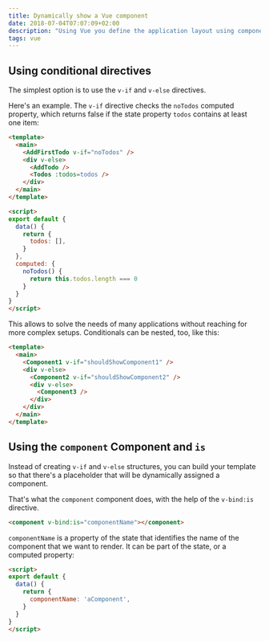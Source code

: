 ```yaml
---
title: Dynamically show a Vue component
date: 2018-07-04T07:07:09+02:00
description: "Using Vue you define the application layout using components. In the beginning you manually place components where you want, but at some point you need to have a more flexible way to show or hide components based on the application state"
tags: vue
---
```


## Using conditional directives

The simplest option is to use the `v-if` and `v-else` directives.

Here's an example. The `v-if` directive checks the `noTodos` computed property, which returns false if the state property `todos` contains at least one item:

```html
<template>
  <main>
    <AddFirstTodo v-if="noTodos" />
    <div v-else>
      <AddTodo />
      <Todos :todos=todos />
    </div>
  </main>
</template>

<script>
export default {
  data() {
    return {
      todos: [],
    }
  },
  computed: {
    noTodos() {
      return this.todos.length === 0
    }
  }
}
</script>
```

This allows to solve the needs of many applications without reaching for more complex setups. Conditionals can be nested, too, like this:

```html
<template>
  <main>
    <Component1 v-if="shouldShowComponent1" />
    <div v-else>
      <Component2 v-if="shouldShowComponent2" />
      <div v-else>
        <Component3 />
      </div>
    </div>
  </main>
</template>
```

## Using the `component` Component and `is`

Instead of creating `v-if` and `v-else` structures, you can build your template so that there's a placeholder that will be dynamically assigned a component.

That's what the `component` component does, with the help of the `v-bind:is` directive.

```html
<component v-bind:is="componentName"></component>
```

`componentName` is a property of the state that identifies the name of the component that we want to render. It can be part of the state, or a computed property:

```html
<script>
export default {
  data() {
    return {
      componentName: 'aComponent',
    }
  }
}
</script>
```
